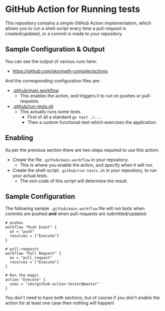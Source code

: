 # GitHub Action for Running tests

This repository contains a simple GitHub Action implementation, which allows you to run a shell-script every time a pull-request is created/updated, or a commit is made to your repository.


## Sample Configuration & Output

You can see the output of various runs here:

* https://github.com/skx/math-compiler/actions

And the corresponding configuration files are:

* [.github/main.workflow](https://raw.githubusercontent.com/skx/math-compiler/master/.github/main.workflow)
  * This enables the action, and triggers it to run on pushes or pull-requests.
* [.github/run-tests.sh](https://raw.githubusercontent.com/skx/math-compiler/master/.github/run-tests.sh)
  * This actually runs some tests.
     * First of all a standard `go test ./...`
     * Then a custom functional-test which exercises the application.


## Enabling

As per the previous section there are two steps required to use this action:

* Create the file `.github/main.workflow` in your repository.
  * This is where you enable the action, and specify when it will run.
* Create the shell-script `.github/run-tests.sh` in your repository, to run your actual tests.
  * The exit-code of this script will determine the result.


## Sample Configuration

The following sample `.github/main.workflow` file will run tests when commits are pushed __and__ when pull-requests are submitted/updated:

```
# pushes
workflow "Push Event" {
  on = "push"
  resolves = ["Execute"]
}

# pull-requests
workflow "Pull Request" {
  on = "pull_request"
  resolves = ["Execute"]
}

# Run the magic
action "Execute" {
  uses = "skx/github-action-tester@master"
}

```

You don't need to have both sections, but of course if you don't enable the action for at least one case then nothing will happen!
